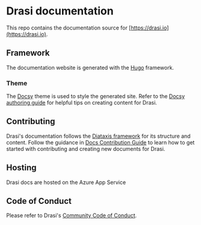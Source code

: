 # Drasi documentation
This repo contains the documentation source for [https://drasi.io](https://drasi.io). 

## Framework
The documentation website is generated with the [Hugo](https://gohugo.io/) framework.

### Theme
The [Docsy](https://www.docsy.dev/) theme is used to style the generated site. Refer to the [Docsy authoring guide](https://www.docsy.dev/docs/adding-content/) for helpful tips on creating content for Drasi.

## Contributing
Drasi's documentation follows the [Diataxis framework](https://diataxis.fr/) for its structure and content. Follow the guidance in [Docs Contribution Guide](https://github.com/drasi-project/docs/blob/preview/docs/README.md) to learn how to get started with contributing and creating new documents for Drasi.

## Hosting
Drasi docs are hosted on the Azure App Service

## Code of Conduct
Please refer to Drasi's [Community Code of Conduct](https://github.com/drasi-project/community/blob/main/CODE_OF_CONDUCT.md).

